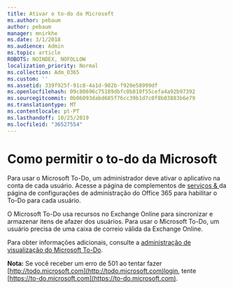 ```yaml
---
title: Ativar o to-do da Microsoft
ms.author: pebaum
author: pebaum
manager: mnirkhe
ms.date: 3/1/2018
ms.audience: Admin
ms.topic: article
ROBOTS: NOINDEX, NOFOLLOW
localization_priority: Normal
ms.collection: Adm_O365
ms.custom: ''
ms.assetid: 339f925f-91c8-4a1d-902b-f920e58999df
ms.openlocfilehash: 09c80696c75189dbfc0b810f55cefa4a92b97392
ms.sourcegitcommit: 0b06093dabd685f76cc39b1d7c0f8b03883b6e79
ms.translationtype: MT
ms.contentlocale: pt-PT
ms.lasthandoff: 10/25/2019
ms.locfileid: "36527554"
---
```

# <a name="how-to-enable-microsoft-to-do"></a>Como permitir o to-do da Microsoft

Para usar o Microsoft To-Do, um administrador deve ativar o aplicativo na conta de cada usuário. Acesse a página de complementos de [serviços &amp; ](https://portal.office.com/adminportal/home#/Settings/ServicesAndAddIns) da página de configurações de administração do Office 365 para habilitar o To-Do para cada usuário. 
  
O Microsoft To-Do usa recursos no Exchange Online para sincronizar e armazenar itens de afazer dos usuários. Para usar o Microsoft To-Do, um usuário precisa de uma caixa de correio válida da Exchange Online.
  
Para obter informações adicionais, consulte a [administração de visualização do Microsoft To-Do](https://support.office.com/article/490c1a8c-2333-4952-8125-841afadb9620.aspx).
  
 **Nota:** Se você receber um erro de 501 ao tentar fazer [http://todo.microsoft.com](http://todo.microsoft.com)login, tente [https://to-do.microsoft.com](https://to-do.microsoft.com).
  

